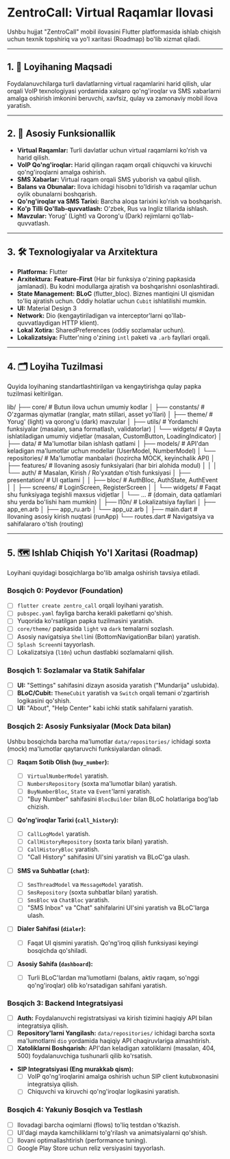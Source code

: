 # ZentroCall: Virtual Raqamlar Ilovasi

Ushbu hujjat "ZentroCall" mobil ilovasini Flutter platformasida ishlab chiqish uchun texnik topshiriq va yo'l xaritasi (Roadmap) bo'lib xizmat qiladi.

---

## 1. 🎯 Loyihaning Maqsadi

Foydalanuvchilarga turli davlatlarning virtual raqamlarini harid qilish, ular orqali VoIP texnologiyasi yordamida xalqaro qo'ng'iroqlar va SMS xabarlarni amalga oshirish imkonini beruvchi, xavfsiz, qulay va zamonaviy mobil ilova yaratish.

---

## 2. 🚀 Asosiy Funksionallik

- **Virtual Raqamlar:** Turli davlatlar uchun virtual raqamlarni ko'rish va harid qilish.
- **VoIP Qo'ng'iroqlar:** Harid qilingan raqam orqali chiquvchi va kiruvchi qo'ng'iroqlarni amalga oshirish.
- **SMS Xabarlar:** Virtual raqam orqali SMS yuborish va qabul qilish.
- **Balans va Obunalar:** Ilova ichidagi hisobni to'ldirish va raqamlar uchun oylik obunalarni boshqarish.
- **Qo'ng'iroqlar va SMS Tarixi:** Barcha aloqa tarixini ko'rish va boshqarish.
- **Ko'p Tilli Qo'llab-quvvatlash:** O'zbek, Rus va Ingliz tillarida ishlash.
- **Mavzular:** Yorug' (Light) va Qorong'u (Dark) rejimlarni qo'llab-quvvatlash.

---

## 3. 🛠️ Texnologiyalar va Arxitektura

- **Platforma:** Flutter
- **Arxitektura:** **Feature-First** (Har bir funksiya o'zining papkasida jamlanadi). Bu kodni modullarga ajratish va boshqarishni osonlashtiradi.
- **State Management:** **BLoC** (flutter_bloc). Biznes mantiqini UI qismidan to'liq ajratish uchun. Oddiy holatlar uchun `Cubit` ishlatilishi mumkin.
- **UI:** Material Design 3
- **Network:** Dio (kengaytiriladigan va interceptor'larni qo'llab-quvvatlaydigan HTTP klient).
- **Lokal Xotira:** SharedPreferences (oddiy sozlamalar uchun).
- **Lokalizatsiya:** Flutter'ning o'zining `intl` paketi va `.arb` fayllari orqali.

---

## 4. 🗂️ Loyiha Tuzilmasi

Quyida loyihaning standartlashtirilgan va kengaytirishga qulay papka tuzilmasi keltirilgan.

lib/
├── core/ # Butun ilova uchun umumiy kodlar
│ ├── constants/ # O'zgarmas qiymatlar (ranglar, matn stillari, asset yo'llari)
│ ├── theme/ # Yorug' (light) va qorong'u (dark) mavzular
│ ├── utils/ # Yordamchi funksiyalar (masalan, sana formatlash, validatorlar)
│ └── widgets/ # Qayta ishlatiladigan umumiy vidjetlar (masalan, CustomButton, LoadingIndicator)
│
├── data/ # Ma'lumotlar bilan ishlash qatlami
│ ├── models/ # API'dan keladigan ma'lumotlar uchun modellar (UserModel, NumberModel)
│ └── repositories/ # Ma'lumotlar manbalari (hozircha MOCK, keyinchalik API)
│
├── features/ # Ilovaning asosiy funksiyalari (har biri alohida modul)
│ │
│ └── auth/ # Masalan, Kirish / Ro'yxatdan o'tish funksiyasi
│ ├── presentation/ # UI qatlami
│ │ ├── bloc/ # AuthBloc, AuthState, AuthEvent
│ │ ├── screens/ # LoginScreen, RegisterScreen
│ │ └── widgets/ # Faqat shu funksiyaga tegishli maxsus vidjetlar
│ └── ... # (domain, data qatlamlari shu yerda bo'lishi ham mumkin)
│
├── l10n/ # Lokalizatsiya fayllari
│ ├── app_en.arb
│ ├── app_ru.arb
│ └── app_uz.arb
│
├── main.dart # Ilovaning asosiy kirish nuqtasi (runApp)
└── routes.dart # Navigatsiya va sahifalararo o'tish (routing)

---

## 5. 🗺️ Ishlab Chiqish Yo'l Xaritasi (Roadmap)

Loyihani quyidagi bosqichlarga bo'lib amalga oshirish tavsiya etiladi.

### **Bosqich 0: Poydevor (Foundation)**

- [ ] `flutter create zentro_call` orqali loyihani yaratish.
- [ ] `pubspec.yaml` fayliga barcha kerakli paketlarni qo'shish.
- [ ] Yuqorida ko'rsatilgan papka tuzilmasini yaratish.
- [ ] `core/theme/` papkasida `light` va `dark` temalarni sozlash.
- [ ] Asosiy navigatsiya `Shell`ini (BottomNavigationBar bilan) yaratish.
- [ ] `Splash Screen`ni tayyorlash.
- [ ] Lokalizatsiya (`l10n`) uchun dastlabki sozlamalarni qilish.

### **Bosqich 1: Sozlamalar va Statik Sahifalar**

- [ ] **UI:** "Settings" sahifasini dizayn asosida yaratish ("Mundarija" uslubida).
- [ ] **BLoC/Cubit:** `ThemeCubit` yaratish va `Switch` orqali temani o'zgartirish logikasini qo'shish.
- [ ] **UI:** "About", "Help Center" kabi ichki statik sahifalarni yaratish.

### **Bosqich 2: Asosiy Funksiyalar (Mock Data bilan)**

Ushbu bosqichda barcha ma'lumotlar `data/repositories/` ichidagi soxta (mock) ma'lumotlar qaytaruvchi funksiyalardan olinadi.

- [ ] **Raqam Sotib Olish (`buy_number`):**

  - [ ] `VirtualNumberModel` yaratish.
  - [ ] `NumbersRepository` (soxta ma'lumotlar bilan) yaratish.
  - [ ] `BuyNumberBloc`, `State` va `Event`'larni yaratish.
  - [ ] "Buy Number" sahifasini `BlocBuilder` bilan BLoC holatlariga bog'lab chizish.

- [ ] **Qo'ng'iroqlar Tarixi (`call_history`):**

  - [ ] `CallLogModel` yaratish.
  - [ ] `CallHistoryRepository` (soxta tarix bilan) yaratish.
  - [ ] `CallHistoryBloc` yaratish.
  - [ ] "Call History" sahifasini UI'sini yaratish va BLoC'ga ulash.

- [ ] **SMS va Suhbatlar (`chat`):**

  - [ ] `SmsThreadModel` va `MessageModel` yaratish.
  - [ ] `SmsRepository` (soxta suhbatlar bilan) yaratish.
  - [ ] `SmsBloc` va `ChatBloc` yaratish.
  - [ ] "SMS Inbox" va "Chat" sahifalarini UI'sini yaratish va BLoC'larga ulash.

- [ ] **Dialer Sahifasi (`dialer`):**

  - [ ] Faqat UI qismini yaratish. Qo'ng'iroq qilish funksiyasi keyingi bosqichda qo'shiladi.

- [ ] **Asosiy Sahifa (`dashboard`):**
  - [ ] Turli BLoC'lardan ma'lumotlarni (balans, aktiv raqam, so'nggi qo'ng'iroqlar) olib ko'rsatadigan sahifani yaratish.

### **Bosqich 3: Backend Integratsiyasi**

- [ ] **Auth:** Foydalanuvchi registratsiyasi va kirish tizimini haqiqiy API bilan integratsiya qilish.
- [ ] **Repository'larni Yangilash:** `data/repositories/` ichidagi barcha soxta ma'lumotlarni `dio` yordamida haqiqiy API chaqiruvlariga almashtirish.
- [ ] **Xatoliklarni Boshqarish:** API'dan keladigan xatoliklarni (masalan, 404, 500) foydalanuvchiga tushunarli qilib ko'rsatish.
- **SIP Integratsiyasi (Eng murakkab qism):**
  - [ ] VoIP qo'ng'iroqlarini amalga oshirish uchun SIP client kutubxonasini integratsiya qilish.
  - [ ] Chiquvchi va kiruvchi qo'ng'iroqlar logikasini yaratish.

### **Bosqich 4: Yakuniy Bosqich va Testlash**

- [ ] Ilovadagi barcha oqimlarni (flows) to'liq testdan o'tkazish.
- [ ] UI'dagi mayda kamchiliklarni to'g'rilash va animatsiyalarni qo'shish.
- [ ] Ilovani optimallashtirish (performance tuning).
- [ ] Google Play Store uchun reliz versiyasini tayyorlash.

